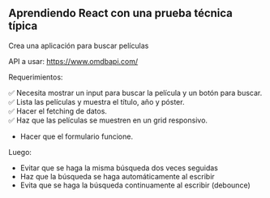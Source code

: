 ## Aprendiendo React con una prueba técnica típica

Crea una aplicación para buscar películas

API a usar:
https://www.omdbapi.com/

Requerimientos:

✅ Necesita mostrar un input para buscar la película y un botón para buscar.  
✅ Lista las películas y muestra el título, año y póster.  
✅ Hacer el fetching de datos.  
✅ Haz que las películas se muestren en un grid responsivo.  
- Hacer que el formulario funcione.  

Luego:

- Evitar que se haga la misma búsqueda dos veces seguidas
- Haz que la búsqueda se haga automáticamente al escribir
- Evita que se haga la búsqueda continuamente al escribir (debounce)  